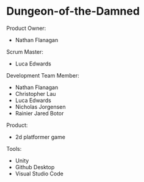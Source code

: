 # Dungeon-of-the-Damned

Product Owner: 
- Nathan Flanagan

Scrum Master: 
- Luca Edwards

Development Team Member: 
- Nathan Flanagan
- Christopher Lau
- Luca Edwards
- Nicholas Jorgensen
- Rainier Jared Botor

Product:
- 2d platformer game

Tools:
- Unity
- Github Desktop
- Visual Studio Code